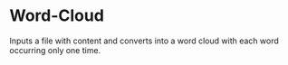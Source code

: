 # Word-Cloud
Inputs a file with content and converts into a word cloud with each word occurring only one time. 
